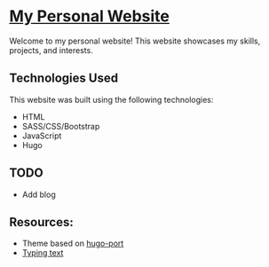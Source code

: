 # [My Personal Website](https://fahazavana.github.io/)

Welcome to my personal website! This website showcases my skills, projects, and interests.

## Technologies Used

This website was built using the following technologies:
* HTML
* SASS/CSS/Bootstrap
* JavaScript
* Hugo

## TODO

* Add blog

## Resources:

- Theme based on [hugo-port](https://github.com/tylerlaws0n/port-hugo)
- [Typing text](https://medium.com/front-end-weekly/how-to-create-typing-effect-in-css-and-js-3252dd807f0a)
